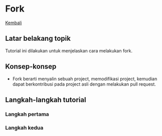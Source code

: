 # Fork

[Kembali](readme.md)

## Latar belakang topik

Tutorial ini dilakukan untuk menjelaskan cara melakukan fork.

## Konsep-konsep

- Fork berarti menyalin sebuah project, memodifikasi project, kemudian dapat berkontribusi pada project asli dengan melakukan pull request.

## Langkah-langkah tutorial

### Langkah pertama

### Langkah kedua